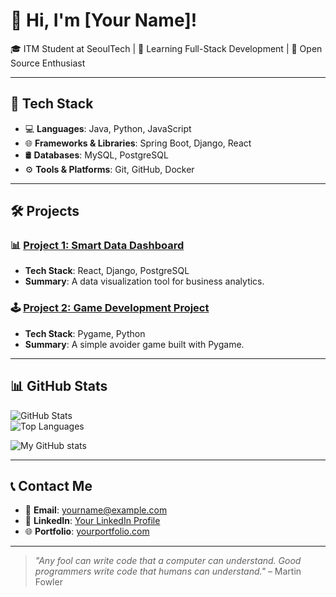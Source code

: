 # 👋 Hi, I'm [Your Name]!

🎓 ITM Student at SeoulTech | 🌱 Learning Full-Stack Development | 🚀 Open Source Enthusiast  

---

## 🧰 Tech Stack

- 💻 **Languages**: Java, Python, JavaScript  
- 🌐 **Frameworks & Libraries**: Spring Boot, Django, React  
- 🛢️ **Databases**: MySQL, PostgreSQL  
- ⚙️ **Tools & Platforms**: Git, GitHub, Docker  

---

## 🛠️ Projects

### 📊 [Project 1: Smart Data Dashboard](https://github.com/yourusername/project1)
- **Tech Stack**: React, Django, PostgreSQL  
- **Summary**: A data visualization tool for business analytics.

### 🕹️ [Project 2: Game Development Project](https://github.com/yourusername/project2)
- **Tech Stack**: Pygame, Python  
- **Summary**: A simple avoider game built with Pygame.

---

## 📊 GitHub Stats

![GitHub Stats](https://github-readme-stats.vercel.app/api?username=username&show_icons=true&theme=radical)  
![Top Languages](https://github-readme-stats.vercel.app/api/top-langs/?username=username&layout=compact&theme=radical)  

![My GitHub stats](https://github-readme-stats.vercel.app/api?username=username&show_icons=true&theme=transparent)

---

## 📞 Contact Me

- 📧 **Email**: yourname@example.com  
- 💼 **LinkedIn**: [Your LinkedIn Profile](https://linkedin.com/in/yourname)  
- 🌐 **Portfolio**: [yourportfolio.com](https://yourportfolio.com)

---

> *"Any fool can write code that a computer can understand. Good programmers write code that humans can understand."* – Martin Fowler
